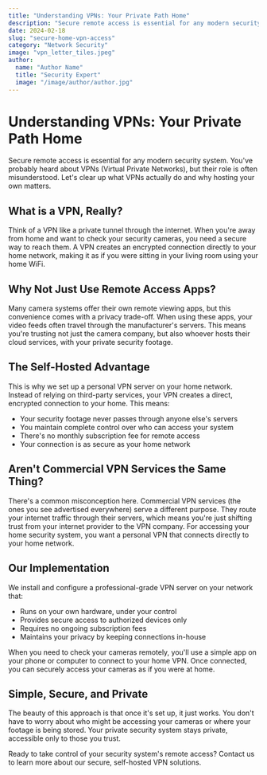 ```yaml
---
title: "Understanding VPNs: Your Private Path Home"
description: "Secure remote access is essential for any modern security system. You've probably heard about VPNs (Virtual Private Networks), but their role is often misunderstood. Let's clear up what VPNs actually do and why hosting your own matters."
date: 2024-02-18
slug: "secure-home-vpn-access"
category: "Network Security"
image: "vpn_letter_tiles.jpeg"
author:
  name: "Author Name"
  title: "Security Expert"
  image: "/image/author/author.jpg"
---
```


# Understanding VPNs: Your Private Path Home 

Secure remote access is essential for any modern security system. You've probably heard about VPNs (Virtual Private Networks), but their role is often misunderstood. Let's clear up what VPNs actually do and why hosting your own matters.

## What is a VPN, Really?

Think of a VPN like a private tunnel through the internet. When you're away from home and want to check your security cameras, you need a secure way to reach them. A VPN creates an encrypted connection directly to your home network, making it as if you were sitting in your living room using your home WiFi.

## Why Not Just Use Remote Access Apps?

Many camera systems offer their own remote viewing apps, but this convenience comes with a privacy trade-off. When using these apps, your video feeds often travel through the manufacturer's servers. This means you're trusting not just the camera company, but also whoever hosts their cloud services, with your private security footage.

## The Self-Hosted Advantage

This is why we set up a personal VPN server on your home network. Instead of relying on third-party services, your VPN creates a direct, encrypted connection to your home. This means:
- Your security footage never passes through anyone else's servers
- You maintain complete control over who can access your system
- There's no monthly subscription fee for remote access
- Your connection is as secure as your home network

## Aren't Commercial VPN Services the Same Thing?

There's a common misconception here. Commercial VPN services (the ones you see advertised everywhere) serve a different purpose. They route your internet traffic through their servers, which means you're just shifting trust from your internet provider to the VPN company. For accessing your home security system, you want a personal VPN that connects directly to your home network.

## Our Implementation

We install and configure a professional-grade VPN server on your network that:
- Runs on your own hardware, under your control
- Provides secure access to authorized devices only
- Requires no ongoing subscription fees
- Maintains your privacy by keeping connections in-house

When you need to check your cameras remotely, you'll use a simple app on your phone or computer to connect to your home VPN. Once connected, you can securely access your cameras as if you were at home.

## Simple, Secure, and Private

The beauty of this approach is that once it's set up, it just works. You don't have to worry about who might be accessing your cameras or where your footage is being stored. Your private security system stays private, accessible only to those you trust.

Ready to take control of your security system's remote access? Contact us to learn more about our secure, self-hosted VPN solutions.
